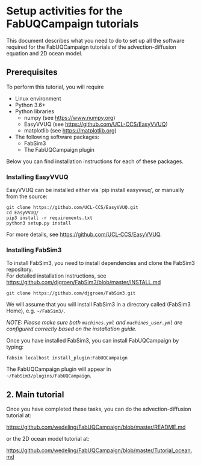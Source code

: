 Setup activities for the FabUQCampaign tutorials
=====

This document describes what you need to do to set up all the software required for the FabUQCampaign tutorials of the
advection-diffusion equation and 2D ocean model.

## Prerequisites

To perform this tutorial, you will require 
* Linux environment
* Python 3.6+
* Python libraries
   * numpy (see https://www.numpy.org)
   * EasyVVUQ (see https://github.com/UCL-CCS/EasyVVUQ)
   * matplotlib (see https://matplotlib.org)
* The following software packages:
   * FabSim3
   * The FabUQCampaign plugin

Below you can find installation instructions for each of these packages.

### Installing EasyVVUQ

EasyVVUQ can be installed either via `pip install easyvvuq', or manually from the source:
```
git clone https://github.com/UCL-CCS/EasyVVUQ.git
cd EasyVVUQ/
pip3 install -r requirements.txt
python3 setup.py install
```

For more details, see https://github.com/UCL-CCS/EasyVVUQ.

### Installing FabSim3

To install FabSim3, you need to install dependencies and clone the FabSim3 repository.
<br/> For detailed installation instructions, see https://github.com/djgroen/FabSim3/blob/master/INSTALL.md
```
git clone https://github.com/djgroen/FabSim3.git
```
We will assume that you will install FabSim3 in a directory called (FabSim3 Home), e.g. `~/FabSim3/`.

_NOTE: Please make sure both `machines.yml` and `machines_user.yml` are configured correctly based on the installation guide._

Once you have installed FabSim3, you can install FabUQCampaign by typing:
```
fabsim localhost install_plugin:FabUQCampaign
```
The FabUQCampaign plugin will appear in `~/FabSim3/plugins/FabUQCampaign`.
   
 ## 2. Main tutorial
 
 Once you have completed these tasks, you can do the advection-diffusion tutorial at:
 
 https://github.com/wedeling/FabUQCampaign/blob/master/README.md
 
 or the 2D ocean model tutorial at:
 
 https://github.com/wedeling/FabUQCampaign/blob/master/Tutorial_ocean.md

